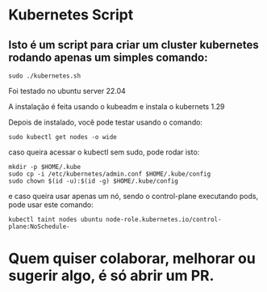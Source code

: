 # Kubernetes Script

## Isto é um script para criar um cluster kubernetes rodando apenas um simples comando:
```
sudo ./kubernetes.sh
```


Foi testado no ubuntu server 22.04

A instalação é feita usando o kubeadm e instala o kubernets 1.29

Depois de instalado, você pode testar usando o comando:
```
sudo kubectl get nodes -o wide
```

caso queira acessar o kubectl sem sudo, pode rodar isto:
```
mkdir -p $HOME/.kube
sudo cp -i /etc/kubernetes/admin.conf $HOME/.kube/config
sudo chown $(id -u):$(id -g) $HOME/.kube/config
```
e caso queira usar apenas um nó, sendo o control-plane executando pods, pode usar este comando:
```
kubectl taint nodes ubuntu node-role.kubernetes.io/control-plane:NoSchedule-
```

# Quem quiser colaborar, melhorar ou sugerir algo, é só abrir um PR.
